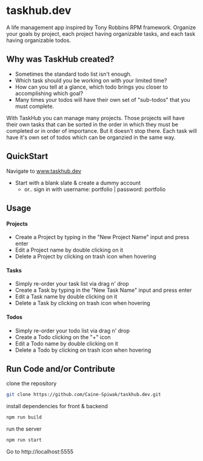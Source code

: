 # taskhub.dev
A life management app inspired by Tony Robbins RPM framework. Organize your goals by project, each project having organizable tasks, and each task having organizable todos.

## Why was TaskHub created?
+ Sometimes the standard todo list isn't enough.
+ Which task should you be working on with your limited time?
+ How can you tell at a glance, which todo brings you closer to accomplishing which goal?
+ Many times your todos will have their own set of "sub-todos" that you must complete.

With TaskHub you can manage many projects. Those projects will have their own tasks that can be sorted in the order in which they must be completed or in order of importance. But it doesn't stop there. Each task will have it's own set of todos which can be organzied in the same way.

## QuickStart
Navigate to www.taskhub.dev
+ Start with a blank slate & create a dummy account
  - or.. sign in with username: portfolio | password: portfolio

## Usage
#### Projects
+ Create a Project by typing in the "New Project Name" input and press enter
+ Edit a Project name by double clicking on it
+ Delete a Project by clicking on trash icon when hovering
#### Tasks
+ Simply re-order your task list via drag n' drop
+ Create a Task by typing in the "New Task Name" input and press enter
+ Edit a Task name by double clicking on it
+ Delete a Task by clicking on trash icon when hovering
#### Todos
+ Simply re-order your todo list via drag n' drop
+ Create a Todo clicking on the "+" icon 
+ Edit a Todo name by double clicking on it
+ Delete a Todo by clicking on trash icon when hovering

## Run Code and/or Contribute
clone the repository
```bash
git clone https://github.com/Caine-Spiwak/taskhub.dev.git
```
install dependencies for front & backend
```bash
npm run build
```
run the server
```bash
npm run start
```
Go to http://localhost:5555

